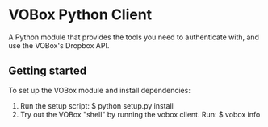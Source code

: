 VOBox Python Client
==================

A Python module that provides the tools you need to authenticate with, and use the VOBox's Dropbox API.

Getting started 
---------------
To set up the VOBox module and install dependencies:

1.  Run the setup script:
        $ python setup.py install
2.  Try out the VOBox "shell" by running the vobox client. Run: 
        $ vobox info
